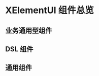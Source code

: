 # XElementUI 组件总览

## 业务通用型组件

<IntroCard :lists="businesList"/>

## DSL 组件

<IntroCard :lists="dslLists"/>

## 通用组件

<IntroCard :lists="commonLists"/>



<script setup>

const dslLists = [
  {
    title: 'DSL 组件',
    tag: '1.0.0',
    link: null
  }
]

const commonLists = [
  {
    title: 'Button 按钮',
    tag: '1.0.0',
    link: null
  },
  {
    title: 'Descriptions 描述列表',
    tag: '1.0.0',
    link: null
  },
  {
    title: 'Dialog 弹窗',
    tag: '1.0.0',
    link: null
  },
  {
    title: 'Dropdown 下拉',
    tag: '1.0.0',
    link: null
  },
  {
    title: 'Form 表单',
    tag: '1.0.0',
    link: null
  },
  {
    title: 'Icon 图标',
    tag: '1.0.0',
    link: null
  },
  {
    title: 'Menu 菜单',
    tag: '1.0.0',
    link: null
  },
  {
    title: 'Popover 弹出层',
    tag: '1.0.0',
    link: null
  },
  {
    title: 'Steps 步骤条',
    tag: '1.0.0',
    link: null
  },
  {
    title: 'Swiper',
    tag: '1.0.0',
    link: null
  },
  {
    title: 'Table 表格',
    tag: '1.0.0',
    link: null
  },
  {
    title: 'Upload 上传',
    tag: '1.0.0',
    link: null
  }
]

const businesList = [

  {
    title: 'OnlyOffice',
    tag: '1.0.0',
    link:'https://sewar-x.github.io/X-UI/zh-CN/components/element-ui/Vue2%20业务通用组件/OnlyOffice.html'
  },
  {
    title: '任务看板',
    tag: '1.0.0',
    link:'https://sewar-x.github.io/X-UI/zh-CN/components/element-ui/Vue2%20业务通用组件/Vue2-任务看板.html'
  }
]
</script>

